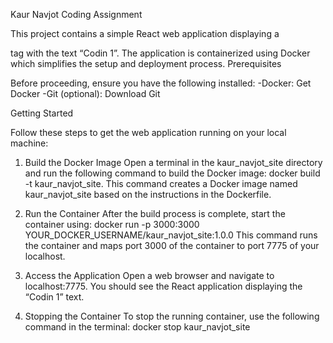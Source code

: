 Kaur Navjot Coding Assignment

This project contains a simple React web application displaying a

tag with the text “Codin 1”. The application is containerized using Docker which simplifies the setup and deployment process. Prerequisites

Before proceeding, ensure you have the following installed: -Docker: Get Docker -Git (optional): Download Git

Getting Started

Follow these steps to get the web application running on your local machine:

1. Build the Docker Image 
Open a terminal in the kaur_navjot_site directory and run the following command to build the Docker image:
docker build -t kaur_navjot_site.
This command creates a Docker image named kaur_navjot_site based on the instructions in the Dockerfile.

2. Run the Container After the build process is complete, start the container using:
docker run -p 3000:3000 YOUR_DOCKER_USERNAME/kaur_navjot_site:1.0.0
This command runs the container and maps port 3000 of the container to port 7775 of your localhost.

3. Access the Application
Open a web browser and navigate to localhost:7775. You should see the React application displaying the “Codin 1” text.

4. Stopping the Container
To stop the running container, use the following command in the terminal: docker stop kaur_navjot_site
